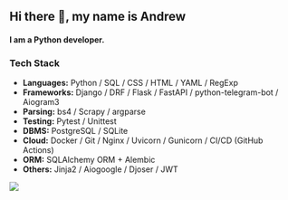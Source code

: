 ## Hi there 👋, my name is Andrew
#### I am a Python developer.

### Tech Stack
- **Languages:** Python / SQL / CSS / HTML / YAML / RegExp
- **Frameworks:** Django / DRF / Flask / FastAPI / python-telegram-bot / Aiogram3
- **Parsing:** bs4 / Scrapy / argparse
- **Testing:** Pytest / Unittest
- **DBMS:** PostgreSQL / SQLite
- **Cloud:** Docker / Git / Nginx / Uvicorn / Gunicorn / CI/CD (GitHub Actions)
- **ORM:** SQLAlchemy ORM + Alembic
- **Others:** Jinja2 / Aiogoogle / Djoser / JWT


![](http://github-profile-summary-cards.vercel.app/api/cards/repos-per-language?username=andrey-kobelev&theme=default)










<!--
**andrey-kobelev/andrey-kobelev** is a ✨ _special_ ✨ repository because its `README.md` (this file) appears on your GitHub profile.

Here are some ideas to get you started:

- 🔭 I’m currently working on ...
- 🌱 I’m currently learning ...
- 👯 I’m looking to collaborate on ...
- 🤔 I’m looking for help with ...
- 💬 Ask me about ...
- 📫 How to reach me: ...
- 😄 Pronouns: ...
- ⚡ Fun fact: ...
-->

